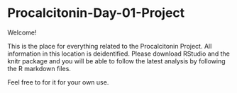 Procalcitonin-Day-01-Project
============================
Welcome!

This is the place for everything related to the Procalcitonin Project.
All information in this location is deidentified. Please download RStudio and the knitr package 
and you will be able to follow the latest analysis by following the R markdown files.

Feel free to for it for your own use.


